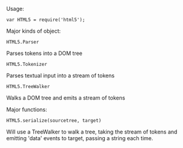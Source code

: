 Usage:

	var HTML5 = require('html5');

Major kinds of object:

	HTML5.Parser

Parses tokens into a DOM tree

	HTML5.Tokenizer

Parses textual input into a stream of tokens

	HTML5.TreeWalker

Walks a DOM tree and emits a stream of tokens

Major functions:

	HTML5.serialize(sourcetree, target)

Will use a TreeWalker to walk a tree, taking the stream of tokens and emitting
'data' events to target, passing a string each time.
